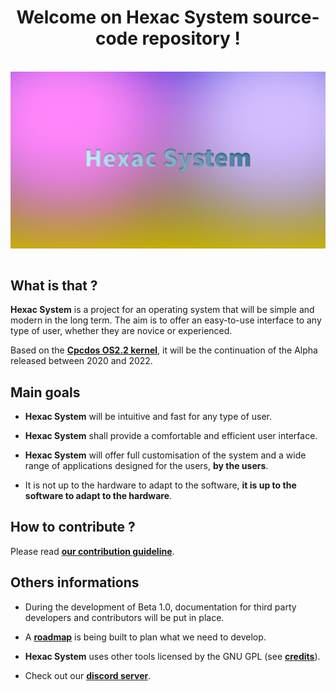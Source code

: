 <h1 style="text-align: center;"> Welcome on Hexac System source-code repository !</h1>
<br/>
<img alt="Hexac System Banner" src="meta/docassets/repo/hexac_banner.png" style="width: 576px; display: block; margin-left: auto; margin-right: auto;">
<br/>

## What is that ?

**Hexac System** is a project for an operating system that will be simple and modern in the long term. The aim is to offer an easy-to-use interface to any type of user, whether they are novice or experienced.

Based on the **<a href="https://github.com/SPinti-Software/CpcdosOS2.2">Cpcdos OS2.2 kernel</a>**, it will be the continuation of the Alpha released between 2020 and 2022.

## Main goals

- **Hexac System** will be intuitive and fast for any type of user.

- **Hexac System** shall provide a comfortable and efficient user interface.

- **Hexac System** will offer full customisation of the system and a wide range of applications designed for the users, **by the users**.

- It is not up to the hardware to adapt to the software, **it is up to the software to adapt to the hardware**.

## How to contribute ?

Please read **<a href="meta/docs/contributing.md">our contribution guideline</a>**.

## Others informations

- During the development of Beta 1.0, documentation for third party developers and contributors will be put in place.

- A **<a href="meta/specs/roadmap.md">roadmap</a>** is being built to plan what we need to develop.

- **Hexac System** uses other tools licensed by the GNU GPL (see **<a href="meta/others/credits.md">credits</a>**).

- Check out our **<a href="">discord server</a>**.


